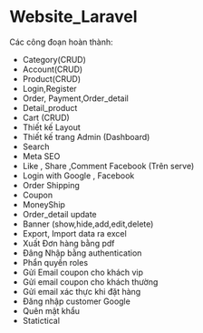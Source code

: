 # Website_Laravel
Các công đoạn hoàn thành:
+ Category(CRUD)
+ Account(CRUD)
+ Product(CRUD)
+ Login,Register
+ Order, Payment,Order_detail
+ Detail_product
+ Cart (CRUD)
+ Thiết kế Layout 
+ Thiết kế trang Admin (Dashboard)
+ Search
+ Meta SEO
+ Like , Share ,Comment Facebook (Trên serve)
+ Login with Google , Facebook 
+ Order Shipping
+ Coupon 
+ MoneyShip
+ Order_detail update
+ Banner (show,hide,add,edit,delete)
+  Export, Import data ra excel 
+  Xuất Đơn hàng bằng pdf
+  Đâng Nhập bằng authentication 
+  Phẩn quyền roles
+ Gửi Email coupon cho khách vip
+ Gửi email coupon cho khách thường
+ Gửi email xác thực khi đặt hàng
+ Đăng nhập customer Google 
+ Quên mật khẩu 
+ Statictical 
